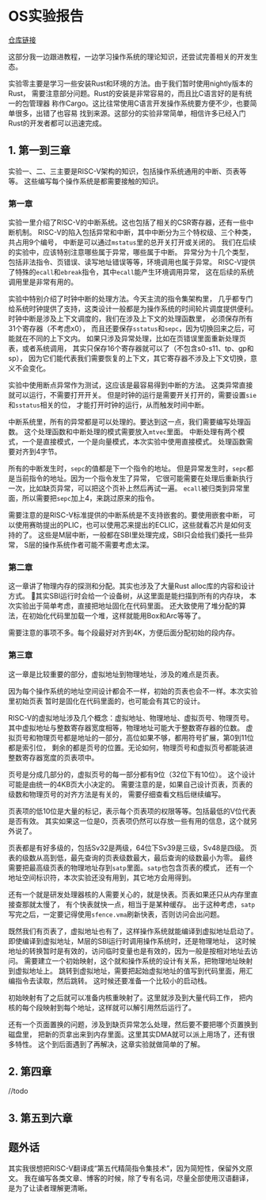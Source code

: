# OS实验报告

[仓库链接](https://github.com/luojia65/spicy-os)

这部分我一边跟进教程，一边学习操作系统的理论知识，还尝试完善相关的开发生态。

实验零主要是学习一些安装Rust和环境的方法。由于我们暂时使用nightly版本的Rust，
需要注意部分问题。Rust的安装是非常容易的，而且比C语言好的是有统一的包管理器
称作Cargo。这比往常使用C语言开发操作系统要方便不少，也要简单很多，出错了也容易
找到来源。这部分的实验非常简单，相信许多已经入门Rust的开发者都可以迅速完成。

## 1. 第一到三章

实验一、二、三主要是RISC-V架构的知识，包括操作系统通用的中断、页表等等。
这些编写每个操作系统是都需要接触的知识。

### 第一章

实验一里介绍了RISC-V的中断系统。这也包括了相关的CSR寄存器，还有一些中断机制。
RISC-V的陷入包括异常和中断，其中中断分为三个特权级、三个种类，共占用9个编号，
中断是可以通过`mstatus`里的总开关打开或关闭的。
我们在后续的实验中，应该特别注意哪些属于异常，哪些属于中断。
异常分为十几个类型，包括非法指令、页错误、读写地址错误等等，环境调用也属于异常。
RISC-V提供了特殊的`ecall`和`ebreak`指令，其中`ecall`能产生环境调用异常，
这在后续的系统调用里是非常有用的。

实验中特别介绍了时钟中断的处理方法。今天主流的指令集架构里，
几乎都专门给系统时钟提供了支持，这类设计一般都是为操作系统的时间轮片调度提供便利。
时钟中断是涉及上下文调度的，我们在涉及上下文的处理函数里，
必须保存所有31个寄存器（不考虑x0），
而且还要保存`sstatus`和`sepc`，因为切换回来之后，可能就在不同的上下文内。
如果只涉及异常处理，比如在页错误里面重新处理页表，或者系统调用，
其实只保存16个寄存器就可以了（不包含s0-s11、tp、gp和sp），
因为它们能代表我们需要恢复的上下文，其它寄存器不涉及上下文切换，意义不会变化。

实验中使用断点异常作为测试，这应该是最容易得到中断的方法。
这类异常直接就可以运行，不需要打开开关。
但是时钟的运行是需要开关打开的，需要设置`sie`和`sstatus`相关的位，
才能打开时钟的运行，从而触发时间中断。

中断系统里，所有的异常都是可以处理的。要达到这一点，我们需要编写处理函数。
这个处理函数和中断处理的模式需要放入`mtvec`里面。
中断处理有两个模式，一个是直接模式，一个是向量模式，本次实验中使用直接模式。
处理函数需要对齐到4字节。

所有的中断发生时，`sepc`的值都是下一个指令的地址。
但是异常发生时，`sepc`都是当前指令的地址。因为一个指令发生了异常，
它很可能需要在处理后重新执行一次，比如缺页异常，可以把这个页补上然后再试一遍。
`ecall`被归类到异常里面，所以需要把`sepc`加上4，来跳过原来的指令。

需要注意的是RISC-V标准提供的中断系统是不支持嵌套的。要使用嵌套中断，
可以使用赛昉提出的PLIC，也可以使用芯来提出的ECLIC，这些就看芯片是如何支持的了。
这些是M层中断，一般都在SBI里处理完成，SBI只会给我们委托一些异常，
S层的操作系统作者可能不需要考虑太深。

### 第二章

这一章讲了物理内存的探测和分配。其实也涉及了大量Rust alloc库的内容和设计方式。
其实SBI运行时会给一个设备树，从这里面是能扫描到所有的内存块，
本次实验出于简单考虑，直接把地址固化在代码里面。
还大致使用了堆分配的算法，在初始化代码里加载一个堆，这样就能用Box和Arc等等了。

需要注意的事项不多。每个段最好对齐到4K，方便后面分配初始的段内存。

### 第三章

这一章是比较重要的部分，虚拟地址到物理地址，涉及的难点是页表。

因为每个操作系统的地址空间设计都会不一样，初始的页表也会不一样。本次实验里初始页表
暂时是固化在代码里面的，也可能会有其它的设计。

RISC-V的虚拟地址涉及几个概念：虚拟地址、物理地址、虚拟页号、物理页号。
其中虚拟地址与整数寄存器宽度相等，物理地址可能大于整数寄存器的位数。
虚拟页号和物理页号都是地址的一部分，高位如果不够，都用符号扩展，第0到11位都是索引位，
剩余的都是页号的位置。无论如何，物理页号和虚拟页号都能装进整数寄存器宽度的页表项中。

页号是分成几部分的，虚拟页号的每一部分都有9位（32位下有10位）。
这个设计可能是由统一的4KB页大小决定的。
需要注意的是，如果自己设计页表，页表的级数和物理页号的对齐方法是有关的，
需要仔细查看文档后继续编写。

页表项的低10位是大量的标记，表示每个页表项的权限等等。包括最低的V位代表是否有效。
其实如果这一位是0，页表项仍然可以存放一些有用的信息，这个就另外说了。

页表都是有好多级的，包括Sv32是两级，64位下Sv39是三级，Sv48是四级。
页表的级数从高到低，最先查询的页表级数最大，最后查询的级数最小为零。
最终需要把最高级页表的物理地址存到`satp`里面。`satp`也包含页表的模式，
还有一个地址空间标识符，本次实验还没有用到，其它地方会用得到。

还有一个就是研发处理器核的人需要关心的，就是快表。页表如果还只从内存里直接查那就太慢了，
有个快表就快一点，相当于是某种缓存。
出于这种考虑，`satp`写完之后，一定要记得使用`sfence.vma`刷新快表，否则访问会出问题。

既然我们有页表了，虚拟地址也有了，这样操作系统就能编译到虚拟地址启动了。
即使编译到虚拟地址，M层的SBI运行时调用操作系统时，还是物理地址，
这时候地址的转换暂时是有效的，访问临时变量也是有效的，因为一般是按相对地址去访问。
需要建立一个初始映射，这个就和操作系统的设计有关系，把物理地址映射到虚拟地址上。
跳转到虚拟地址，需要把起始虚拟地址的值写到代码里面，用汇编指令去读取，然后跳转。
这时候还要准备一个比较小的启动栈。

初始映射有了之后就可以准备内核重映射了。这里就涉及到大量代码工作，
把内核的每个段映射到每个地址，这样就可以解引用然后运行了。

还有一个页面置换的问题，涉及到缺页异常怎么处理，然后要不要把哪个页置换到磁盘里，
把新的页拿出来到内存里面。这里其实DMA就可以派上用场了，还有很多特性。
这个到后面遇到了再解决，这章实验就做简单的了解。

## 2. 第四章

//todo

## 3. 第五到六章

## 题外话

其实我很想把RISC-V翻译成“第五代精简指令集技术”，因为简短性，保留外文原文。
我在编写各类文章、博客的时候，除了专有名词，尽量全部使用汉语翻译，是为了让读者理解更清晰。
